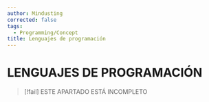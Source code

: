 ```yaml
---
author: Mindusting
corrected: false
tags:
  - Programming/Concept
title: Lenguajes de programación
---
```


# LENGUAJES DE PROGRAMACIÓN

> [!fail] ESTE APARTADO ESTÁ INCOMPLETO
